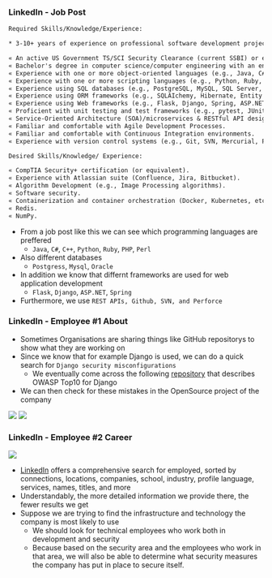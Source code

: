 ### LinkedIn - Job Post

```txt
Required Skills/Knowledge/Experience:

* 3-10+ years of experience on professional software development projects.

« An active US Government TS/SCI Security Clearance (current SSBI) or eligibility to obtain TS/SCI within nine months.
« Bachelor's degree in computer science/computer engineering with an engineering/math focus or another equivalent field of discipline.
« Experience with one or more object-oriented languages (e.g., Java, C#, C++).
« Experience with one or more scripting languages (e.g., Python, Ruby, PHP, Perl).
« Experience using SQL databases (e.g., PostgreSQL, MySQL, SQL Server, Oracle).
« Experience using ORM frameworks (e.g., SQLAIchemy, Hibernate, Entity Framework).
« Experience using Web frameworks (e.g., Flask, Django, Spring, ASP.NET MVC).
« Proficient with unit testing and test frameworks (e.g., pytest, JUnit, NUnit, xUnit).
« Service-Oriented Architecture (SOA)/microservices & RESTful API design/implementation.
« Familiar and comfortable with Agile Development Processes.
« Familiar and comfortable with Continuous Integration environments.
« Experience with version control systems (e.g., Git, SVN, Mercurial, Perforce).

Desired Skills/Knowledge/ Experience:

« CompTIA Security+ certification (or equivalent).
« Experience with Atlassian suite (Confluence, Jira, Bitbucket).
« Algorithm Development (e.g., Image Processing algorithms).
« Software security.
« Containerization and container orchestration (Docker, Kubernetes, etc.)
« Redis.
« NumPy.
```

* From a job post like this we can see which programming languages are preffered
	* `Java`, `C#`, `C++`, `Python`, `Ruby`, `PHP`, `Perl`
* Also different databases
	* `Postgress`, `Mysql`, `Oracle`
* In addition we know that differnt frameworks are used for web application development
	* `Flask`, `Django`, `ASP.NET`, `Spring`
* Furthermore, we use `REST APIs, Github, SVN, and Perforce`

### LinkedIn - Employee #1 About
* Sometimes Organisations are sharing things like GitHub repositorys to show what they are working on
* Since we know that for example Django is used, we can do a quick search for `Django security misconfigurations`
	* We eventually come across the following [repository](https://github.com/boomcamp/django-security) that describes OWASP Top10 for Django
* We can then check for these mistakes in the OpenSource project of the company

![](Screenshot%202022-10-02%20081809.png)
![](Screenshot%202022-10-02%20081822.png)

### LinkedIn - Employee #2 Career
 ![](Screenshot%202022-10-02%20081934.png)

* [LinkedIn](https://www.linkedin.com/) offers a comprehensive search for employed, sorted by connections, locations, companies, school, industry, profile language, services, names, titles, and more
* Understandably, the more detailed information we provide there, the fewer results we get
* Suppose we are trying to find the infrastructure and technology the company is most likely to use
	* We should look for technical employees who work both in development and security
	* Because based on the security area and the employees who work in that area, we will also be able to determine what security measures the company has put in place to secure itself.